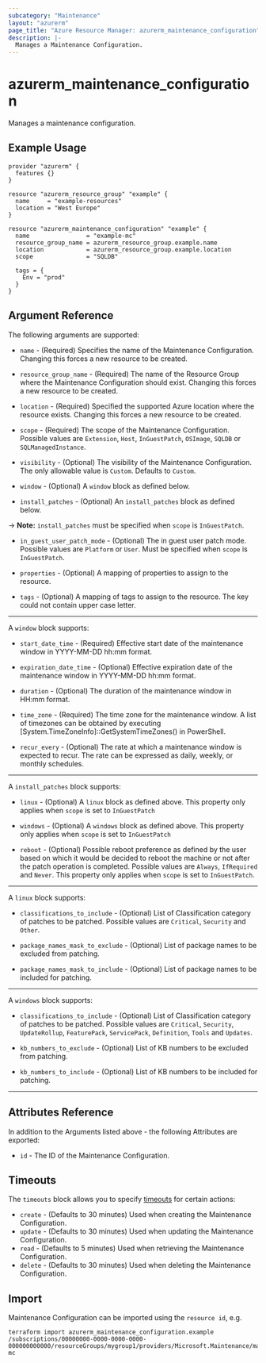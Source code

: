 ```yaml
---
subcategory: "Maintenance"
layout: "azurerm"
page_title: "Azure Resource Manager: azurerm_maintenance_configuration"
description: |-
  Manages a Maintenance Configuration.
---
```


# azurerm_maintenance_configuration

Manages a maintenance configuration.

## Example Usage

```hcl
provider "azurerm" {
  features {}
}

resource "azurerm_resource_group" "example" {
  name     = "example-resources"
  location = "West Europe"
}

resource "azurerm_maintenance_configuration" "example" {
  name                = "example-mc"
  resource_group_name = azurerm_resource_group.example.name
  location            = azurerm_resource_group.example.location
  scope               = "SQLDB"

  tags = {
    Env = "prod"
  }
}
```

## Argument Reference

The following arguments are supported:

* `name` - (Required) Specifies the name of the Maintenance Configuration. Changing this forces a new resource to be created.

* `resource_group_name` - (Required) The name of the Resource Group where the Maintenance Configuration should exist. Changing this forces a new resource to be created.

* `location` - (Required) Specified the supported Azure location where the resource exists. Changing this forces a new resource to be created.

* `scope` - (Required) The scope of the Maintenance Configuration. Possible values are `Extension`, `Host`, `InGuestPatch`, `OSImage`, `SQLDB` or `SQLManagedInstance`.

* `visibility` - (Optional) The visibility of the Maintenance Configuration. The only allowable value is `Custom`. Defaults to `Custom`.

* `window` - (Optional) A `window` block as defined below.

* `install_patches` - (Optional) An `install_patches` block as defined below.

-> **Note:** `install_patches` must be specified when `scope` is `InGuestPatch`.

* `in_guest_user_patch_mode` - (Optional) The in guest user patch mode. Possible values are `Platform` or `User`. Must be specified when `scope` is `InGuestPatch`.

* `properties` - (Optional) A mapping of properties to assign to the resource.

* `tags` - (Optional) A mapping of tags to assign to the resource. The key could not contain upper case letter.

---

A `window` block supports:

* `start_date_time` - (Required) Effective start date of the maintenance window in YYYY-MM-DD hh:mm format.

* `expiration_date_time` - (Optional) Effective expiration date of the maintenance window in YYYY-MM-DD hh:mm format.

* `duration` - (Optional) The duration of the maintenance window in HH:mm format.

* `time_zone` - (Required) The time zone for the maintenance window. A list of timezones can be obtained by executing [System.TimeZoneInfo]::GetSystemTimeZones() in PowerShell.

* `recur_every` - (Optional) The rate at which a maintenance window is expected to recur. The rate can be expressed as daily, weekly, or monthly schedules.

---

A `install_patches` block supports:

* `linux` - (Optional) A `linux` block as defined above. This property only applies when `scope` is set to `InGuestPatch`

* `windows` - (Optional) A `windows` block as defined above. This property only applies when `scope` is set to `InGuestPatch`

* `reboot` - (Optional) Possible reboot preference as defined by the user based on which it would be decided to reboot the machine or not after the patch operation is completed. Possible values are `Always`, `IfRequired` and `Never`. This property only applies when `scope` is set to `InGuestPatch`.

---

A `linux` block supports:

* `classifications_to_include` - (Optional) List of Classification category of patches to be patched. Possible values are `Critical`, `Security` and `Other`.

* `package_names_mask_to_exclude` - (Optional) List of package names to be excluded from patching.

* `package_names_mask_to_include` - (Optional) List of package names to be included for patching.

---

A `windows` block supports:

* `classifications_to_include` - (Optional) List of Classification category of patches to be patched. Possible values are `Critical`, `Security`, `UpdateRollup`, `FeaturePack`, `ServicePack`, `Definition`, `Tools` and `Updates`.

* `kb_numbers_to_exclude` - (Optional) List of KB numbers to be excluded from patching.

* `kb_numbers_to_include` - (Optional) List of KB numbers to be included for patching.

---

## Attributes Reference

In addition to the Arguments listed above - the following Attributes are exported:

* `id` - The ID of the Maintenance Configuration.

## Timeouts

The `timeouts` block allows you to specify [timeouts](https://www.terraform.io/language/resources/syntax#operation-timeouts) for certain actions:

* `create` - (Defaults to 30 minutes) Used when creating the Maintenance Configuration.
* `update` - (Defaults to 30 minutes) Used when updating the Maintenance Configuration.
* `read` - (Defaults to 5 minutes) Used when retrieving the Maintenance Configuration.
* `delete` - (Defaults to 30 minutes) Used when deleting the Maintenance Configuration.

## Import

Maintenance Configuration can be imported using the `resource id`, e.g.

```shell
terraform import azurerm_maintenance_configuration.example /subscriptions/00000000-0000-0000-0000-000000000000/resourceGroups/mygroup1/providers/Microsoft.Maintenance/maintenanceConfigurations/example-mc
```
